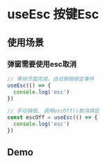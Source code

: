 # useEsc 按键Esc

## 使用场景

### 弹窗需要使用esc取消

```ts
// 等待页面完成，自动销毁绑定事件
useEsc(() => {
  console.log('esc')
})

// 手动销毁, 调用escOff()取消绑定
const escOff = useEsc(() => {
  console.log('esc')
})
```

## Demo

<preview path="./use-esc-demo.vue" title="基本使用"></preview>
